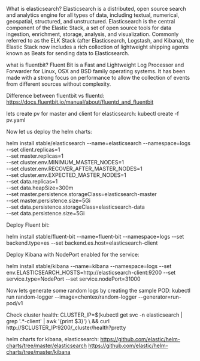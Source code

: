 What is elasticsearch?
Elasticsearch is a distributed, open source search and analytics engine
for all types of data, including textual, numerical, geospatial, structured,
and unstructured. Elasticsearch is the central component of the Elastic Stack,
a set of open source tools for data ingestion, enrichment, storage, analysis,
and visualization. Commonly referred to as the ELK Stack (after Elasticsearch,
Logstash, and Kibana), the Elastic Stack now includes a rich collection of
lightweight shipping agents known as Beats for sending data to Elasticsearch.

what is fluentbit?
Fluent Bit is a Fast and Lightweight Log Processor and Forwarder for Linux,
OSX and BSD family operating systems. It has been made with a strong focus
on performance to allow the collection of events from different sources without complexity.

Difference between fluentbit vs fluentd:
https://docs.fluentbit.io/manual/about/fluentd_and_fluentbit

lets create pv for master and client for elasticsearch:
kubectl create -f pv.yaml

Now let us deploy the helm charts:

helm install stable/elasticsearch --name=elasticsearch --namespace=logs \
  --set client.replicas=1 \
  --set master.replicas=1 \
  --set cluster.env.MINIMUM_MASTER_NODES=1 \
  --set cluster.env.RECOVER_AFTER_MASTER_NODES=1 \
  --set cluster.env.EXPECTED_MASTER_NODES=1 \
  --set data.replicas=1 \
  --set data.heapSize=300m \
  --set master.persistence.storageClass=elasticsearch-master \
  --set master.persistence.size=5Gi \
  --set data.persistence.storageClass=elasticsearch-data \
  --set data.persistence.size=5Gi

Deploy Fluent bit:

helm install stable/fluent-bit --name=fluent-bit --namespace=logs --set backend.type=es --set backend.es.host=elasticsearch-client

Deploy Kibana with NodePort enabled for the service:

helm install stable/kibana --name=kibana --namespace=logs --set env.ELASTICSEARCH_HOSTS=http://elasticsearch-client:9200 --set service.type=NodePort --set service.nodePort=31000

Now lets generate some random logs by creating the sample POD:
kubectl run random-logger --image=chentex/random-logger --generator=run-pod/v1


Check cluster health:
CLUSTER_IP=$(kubectl get svc -n elasticsearch | grep '.*-client' | awk '{print $3}') \
 && curl http://$CLUSTER_IP:9200/_cluster/health?pretty



helm charts for kibana, elasticsearch:
https://github.com/elastic/helm-charts/tree/master/elasticsearch
https://github.com/elastic/helm-charts/tree/master/kibana

